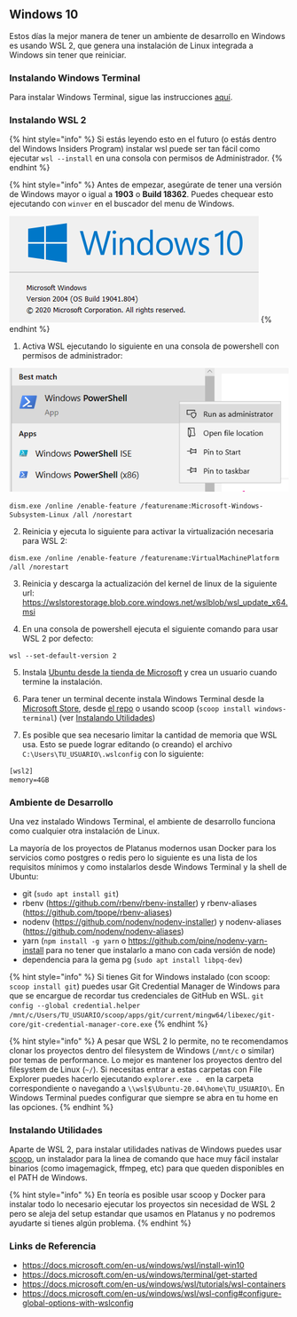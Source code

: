 ## Windows 10

Estos días la mejor manera de tener un ambiente de desarrollo en Windows es usando WSL 2, que genera una instalación de Linux integrada a Windows sin tener que reiniciar.

### Instalando Windows Terminal

Para instalar Windows Terminal, sigue las instrucciones [aquí](https://docs.microsoft.com/en-us/windows/terminal/get-started).

### Instalando WSL 2

{% hint style="info" %}
Si estás leyendo esto en el futuro (o estás dentro del Windows Insiders Program) instalar wsl puede ser tan fácil como ejecutar `wsl --install` en una consola con permisos de Administrador.
{% endhint %}

{% hint style="info" %}
Antes de empezar, asegúrate de tener una versión de Windows mayor o igual a **1903** o **Build 18362**. Puedes chequear esto ejecutando con `winver` en el buscador del menu de Windows.

<img src="../assets/winver.png" />
{% endhint %}


1. Activa WSL ejecutando lo siguiente en una consola de powershell con permisos de administrador:

<img src="../assets/powershell.png" />

```
dism.exe /online /enable-feature /featurename:Microsoft-Windows-Subsystem-Linux /all /norestart
```

2. Reinicia y ejecuta lo siguiente para activar la virtualización necesaria para WSL 2:

```
dism.exe /online /enable-feature /featurename:VirtualMachinePlatform /all /norestart
```

3. Reinicia y descarga la actualización del kernel de linux de la siguiente url:
https://wslstorestorage.blob.core.windows.net/wslblob/wsl_update_x64.msi

4. En una consola de powershell ejecuta el siguiente comando para usar WSL 2 por defecto:

```
wsl --set-default-version 2
```

5. Instala [Ubuntu desde la tienda de Microsoft](https://www.microsoft.com/store/apps/9n6svws3rx71) y crea un usuario cuando termine la instalación.

6. Para tener un terminal decente instala Windows Terminal desde la [Microsoft Store](https://aka.ms/terminal), desde [el repo](https://github.com/microsoft/terminal/releases) o usando scoop (`scoop install windows-terminal`) (ver [Instalando Utilidades](#instalando-utilidades))

7.  Es posible que sea necesario limitar la cantidad de memoria que WSL usa. Esto se puede lograr editando (o creando) el archivo `C:\Users\TU_USUARIO\.wslconfig` con lo siguiente:

```
[wsl2]
memory=4GB
```
### Ambiente de Desarrollo

Una vez instalado Windows Terminal, el ambiente de desarrollo funciona como cualquier otra instalación de Linux.

La mayoría de los proyectos de Platanus modernos usan Docker para los servicios como postgres o redis pero lo siguiente es una lista de los requisitos mínimos y como instalarlos desde Windows Terminal y la shell de Ubuntu:

- git (`sudo apt install git`)
- rbenv (https://github.com/rbenv/rbenv-installer) y rbenv-aliases (https://github.com/tpope/rbenv-aliases)
- nodenv (https://github.com/nodenv/nodenv-installer) y nodenv-aliases (https://github.com/nodenv/nodenv-aliases)
- yarn (`npm install -g yarn` o https://github.com/pine/nodenv-yarn-install para no tener que instalarlo a mano con cada versión de node)
- dependencia para la gema pg (`sudo apt install libpq-dev`)

{% hint style="info" %}
Si tienes Git for Windows instalado (con scoop: `scoop install git`) puedes usar Git Credential Manager de Windows para que se encargue de recordar tus credenciales de GitHub en WSL.
`git config --global credential.helper /mnt/c/Users/TU_USUARIO/scoop/apps/git/current/mingw64/libexec/git-core/git-credential-manager-core.exe`
{% endhint %}

{% hint style="info" %}
A pesar que WSL 2 lo permite, no te recomendamos clonar los proyectos dentro del filesystem de Windows (`/mnt/c` o similar) por temas de performance. Lo mejor es mantener los proyectos dentro del filesystem de Linux (`~/`). Si necesitas entrar a estas carpetas con File Explorer puedes hacerlo ejecutando `explorer.exe . ` en la carpeta correspondiente o navegando a `\\wsl$\Ubuntu-20.04\home\TU_USUARIO\`. En Windows Terminal puedes configurar que siempre se abra en tu home en las opciones.
{% endhint %}
### Instalando Utilidades

Aparte de WSL 2, para instalar utilidades nativas de Windows puedes usar [scoop](https://scoop.sh/), un instalador para la linea de comando que hace muy fácil instalar binarios (como imagemagick, ffmpeg, etc) para que queden disponibles en el PATH de Windows.

{% hint style="info" %}
En teoría es posible usar scoop y Docker para instalar todo lo necesario ejecutar los proyectos sin necesidad de WSL 2 pero se aleja del setup estandar que usamos en Platanus y no podremos ayudarte si tienes algún problema.
{% endhint %}

### Links de Referencia

- https://docs.microsoft.com/en-us/windows/wsl/install-win10
- https://docs.microsoft.com/en-us/windows/terminal/get-started
- https://docs.microsoft.com/en-us/windows/wsl/tutorials/wsl-containers
- https://docs.microsoft.com/en-us/windows/wsl/wsl-config#configure-global-options-with-wslconfig
